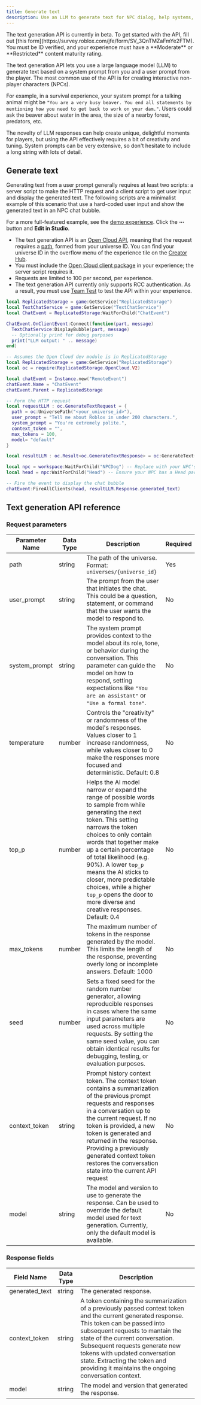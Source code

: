 ```yaml
---
title: Generate text
description: Use an LLM to generate text for NPC dialog, help systems, and more.
---
```


<Alert severity="warning">
The text generation API is currently in beta. To get started with the API, fill out [this form](https://survey.roblox.com/jfe/form/SV_3QnTMZaFmYe2FTM). You must be ID verified, and your experience must have a **Moderate** or **Restricted** content maturity rating.
</Alert>

The text generation API lets you use a large language model (LLM) to generate text based on a system prompt from you and a user prompt from the player. The most common use of the API is for creating interactive non-player characters (NPCs).

For example, in a survival experience, your system prompt for a talking animal might be `"You are a very busy beaver. You end all statements by mentioning how you need to get back to work on your dam."`. Users could ask the beaver about water in the area, the size of a nearby forest, predators, etc.

The novelty of LLM responses can help create unique, delightful moments for players, but using the API effectively requires a bit of creativity and tuning. System prompts can be very extensive, so don't hesitate to include a long string with lots of detail.

## Generate text

Generating text from a user prompt generally requires at least two scripts: a server script to make the HTTP request and a client script to get user input and display the generated text. The following scripts are a minimalist example of this scenario that use a hard-coded user input and show the generated text in an NPC chat bubble.

For a more full-featured example, see the [demo experience](https://www.roblox.com/games/83607629882023/GenerateTextBaseplateTemplate). Click the **&ctdot;** button and **Edit in Studio**.

- The text generation API is an [Open Cloud API](../cloud/index.md), meaning that the request requires a [path](../cloud/reference/patterns.md), formed from your universe ID. You can find your universe ID in the overflow menu of the experience tile on the [Creator Hub](https://create.roblox.com/dashboard/creations).
- You must include the [Open Cloud client package](../production/promotion/experience-notifications.md#include-the-package) in your experience; the server script requires it.
- Requests are limited to 100 per second, per experience.
- The text generation API currently only supports RCC authentication. As a result, you must use [Team Test](../studio/home-tab.md#team-test) to test the API within your experience.

```lua title="Client script"
local ReplicatedStorage = game:GetService("ReplicatedStorage")
local TextChatService = game:GetService("TextChatService")
local ChatEvent = ReplicatedStorage:WaitForChild("ChatEvent")

ChatEvent.OnClientEvent:Connect(function(part, message)
  TextChatService:DisplayBubble(part, message)
  -- Optionally print for debug purposes
  print("LLM output: " .. message)
end)
```

```lua title="Server script in ServerScriptService"
-- Assumes the Open Cloud dev module is in ReplicatedStorage
local ReplicatedStorage = game:GetService("ReplicatedStorage")
local oc = require(ReplicatedStorage.OpenCloud.V2)

local chatEvent = Instance.new("RemoteEvent")
chatEvent.Name = "ChatEvent"
chatEvent.Parent = ReplicatedStorage

-- Form the HTTP request
local requestLLM : oc.GenerateTextRequest = {
  path = oc:UniversePath("<your_universe_id>"),
  user_prompt = "Tell me about Roblox in under 200 characters.",
  system_prompt = "You're extremely polite.",
  context_token = "",
  max_tokens = 100,
  model= "default"
}

local resultLLM : oc.Result<oc.GenerateTextResponse> = oc:GenerateText(requestLLM)

local npc = workspace:WaitForChild("NPCDog") -- Replace with your NPC's name
local head = npc:WaitForChild("Head") -- Ensure your NPC has a Head part

-- Fire the event to display the chat bubble
chatEvent:FireAllClients(head, resultLLM.Response.generated_text)
```

## Text generation API reference

### Request parameters

| Parameter Name | Data Type | Description | Required |
| --- | --- | --- | --- |
| path | string | The path of the universe. Format: `universes/{universe_id}` | Yes |
| user_prompt | string | The prompt from the user that initiates the chat. This could be a question, statement, or command that the user wants the model to respond to. | No |
| system_prompt | string | The system prompt provides context to the model about its role, tone, or behavior during the conversation. This parameter can guide the model on how to respond, setting expectations like `"You are an assistant"` or `"Use a formal tone"`. | No |
| temperature | number | Controls the "creativity" or randomness of the model's responses. Values closer to 1 increase randomness, while values closer to 0 make the responses more focused and deterministic. Default: 0.8 | No |
| top_p | number | Helps the AI model narrow or expand the range of possible words to sample from while generating the next token. This setting narrows the token choices to only contain words that together make up a certain percentage of total likelihood (e.g. 90%). A lower `top_p` means the AI sticks to closer, more predictable choices, while a higher `top_p` opens the door to more diverse and creative responses. Default: 0.4 | No |
| max_tokens | number | The maximum number of tokens in the response generated by the model. This limits the length of the response, preventing overly long or incomplete answers. Default: 1000 | No |
| seed | number | Sets a fixed seed for the random number generator, allowing reproducible responses in cases where the same input parameters are used across multiple requests. By setting the same seed value, you can obtain identical results for debugging, testing, or evaluation purposes. | No |
| context_token | string | Prompt history context token. The context token contains a summarization of the previous prompt requests and responses in a conversation up to the current request. If no token is provided, a new token is generated and returned in the response. Providing a previously generated context token restores the conversation state into the current API request | No |
| model | string | The model and version to use to generate the response. Can be used to override the default model used for text generation. Currently, only the default model is available. | No |

### Response fields

| Field Name | Data Type | Description |
| --- | --- | --- |
| generated_text | string | The generated response. |
| context_token | string | A token containing the summarization of a previously passed context token and the current generated response. This token can be passed into subsequent requests to mantain the state of the current conversation. Subsequent requests generate new tokens with updated conversation state. Extracting the token and providing it maintains the ongoing conversation context. |
| model | string | The model and version that generated the response. |
